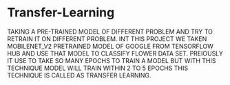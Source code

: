 # Transfer-Learning
TAKING A PRE-TRAINED MODEL OF DIFFERENT PROBLEM AND TRY TO RETRAIN IT ON DIFFERENT PROBLEM. INT THIS PROJECT WE TAKEN MOBILENET_V2 PRETRAINED MODEL OF GOOGLE FROM TENSORFLOW HUB AND USE THAT MODEL TO CLASSIFY FLOWER DATA SET. PREIOUSLY IT USE TO TAKE SO MANY EPOCHS TO TRAIN A MODEL BUT WITH THIS TECHNIQUE MODEL WILL TRAIN WITHIN 2 TO 5 EPOCHS THIS TECHNIQUE IS CALLED AS TRANSFER LEARNING.
